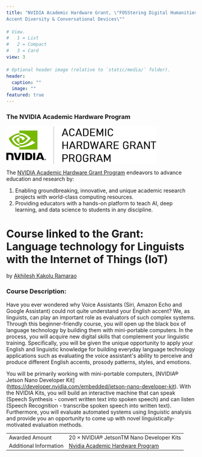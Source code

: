 ```yaml
---
title: "NVIDIA Academic Hardware Grant, \"FOSStering Digital Humanities through
Accent Diversity & Conversational Devices\""

# View.
#   1 = List
#   2 = Compact
#   3 = Card
view: 3

# Optional header image (relative to `static/media/` folder).
header:
  caption: ""
  image: ""
featured: true
---
```


### The NVIDIA Academic Hardware Program

<img src="Nvidia_logo.png" alt="drawing" width="400" img align="middle"/>


The [NVIDIA Academic Hardware Grant Program](https://mynvidia.force.com/HardwareGrant/s/Application) endeavors to advance education and research by:

1. Enabling groundbreaking, innovative, and unique academic research projects with world-class computing resources. 
2. Providing educators with a hands-on platform to teach AI, deep learning, and data science to students in any discipline.

# Course linked to the Grant: Language technology for Linguists with the Internet of Things (IoT)
by [Akhilesh Kakolu Ramarao](https://slam.phil.hhu.de/authors/akhilesh/)

### Course Description:
Have you ever wondered why Voice Assistants (Siri, Amazon Echo and Google Assistant) could not quite understand your English accent? We, as linguists, can play an important role as evaluators of such complex systems. Through this beginner-friendly course, you will open up the black box of language technology by building them with mini-portable computers. In the process, you will acquire new digital skills that complement your linguistic training. Specifically, you will be given the unique opportunity to apply your English and linguistic knowledge for building everyday language technology applications such as evaluating the voice assistant's ability to perceive and produce different English accents, prosody patterns, styles, and emotions.

You will be primarily working with mini-portable computers, [NVIDIA® Jetson Nano Developer Kit] (https://developer.nvidia.com/embedded/jetson-nano-developer-kit). With the NVIDIA Kits, you will build an interactive machine that can speak (Speech Synthesis - convert written text into spoken speech) and can listen (Speech Recognition - transcribe spoken speech into written text). Furthermore, you will evaluate automated systems using linguistic analysis and provide you an opportunity to come up with novel linguistically-motivated evaluation methods.

|  |  |
| ----------- | ----------- |
| Awarded Amount | 20 × NVIDIA® JetsonTM Nano Developer Kits |
| Additional Information | [Nvidia Academic Hardware Program](https://mynvidia.force.com/HardwareGrant/s/Application) |
